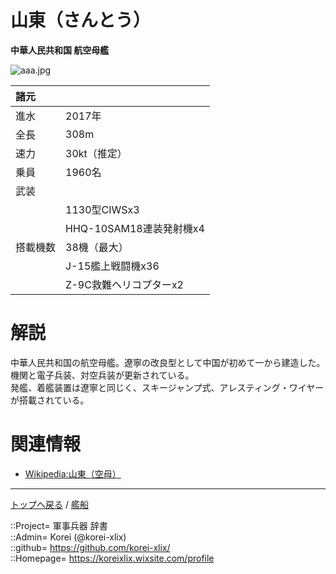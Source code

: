 # 山東（さんとう）
**中華人民共和国 航空母艦**

![aaa.jpg](https://bn02pap001files.storage.live.com/y4mXeggjhgCEBF1XDHtgdKh710W1vGmMmljIxi_kHPMqQvFnk_QgNHSi7OMMSeMOK8rMvgCYeWRYD9xSF8B_Iesp9XrFe3VV1GBZ_eiS1-OG0xt4hhTZIEeLr0j29RgbSUV9hQL3U2T1zyK0oEL_oKPKcn9Gt-U0EcE-mIxWaSmhB6LvQ-FRqQa6lFyqi7BtY7q?width=800&height=533&cropmode=none)  
  


|諸元  |  |
|:--|:--|
|進水  |2017年  |
|全長  |308m  |
|速力  |30kt（推定）  |
|乗員  |1960名  |
|武装  |  |
||1130型CIWSx3  |
||HHQ-10SAM18連装発射機x4  |
|搭載機数  |38機（最大）  |
||J-15艦上戦闘機x36  |
||Z-9C救難ヘリコプターx2  |


# 解説
中華人民共和国の航空母艦。遼寧の改良型として中国が初めて一から建造した。  
機関と電子兵装、対空兵装が更新されている。  
発艦、着艦装置は遼寧と同じく、スキージャンプ式、アレスティング・ワイヤーが搭載されている。  



# 関連情報
* [Wikipedia:山東（空母）](https://bit.ly/3KUdA3x)


***
[トップへ戻る](/readme.md) / [艦船](/ship/readme.md)
  
::Project= 軍事兵器 辞書  
::Admin= Korei (@korei-xlix)  
::github= https://github.com/korei-xlix/  
::Homepage= https://koreixlix.wixsite.com/profile  
